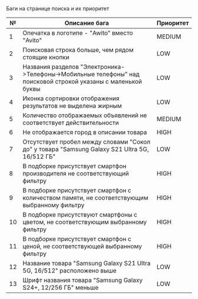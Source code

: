 Баги на странице поиска и их приоритет

№ | Описание бага  | Приоритет
--|--------------------| -------------
1 |Опечатка в логотипе - "Awito" вместо "Avito" | MEDIUM   
2 |Поисковая строка больше, чем рядом стоящие кнопки | LOW
3 |Названия разделов "Электроника->Телефоны->Мобильные телефоны" над поисковой строкой указаны с маленькой буквы | LOW
4 |Иконка сортировки отображения результатов не выделена жирным | LOW   
5 |Количество отображаемых объявлений не соответствует действительности  | MEDIUM
6 |Не отображается город в описании товара | HIGH
7 |Отсутствует пробел между словами "Сокол до" у товара "Samsung Galaxy S21 Ultra 5G, 16/512 ГБ" |  LOW
8 |В подборке присутствует смартфон производителя не соответствующий фильтру | HIGH
9 |В подборке присутствует смартфон с количеством памяти, не соответствующим выбранному фильтру | HIGH 
10|В подборке присутствуют смартфоны с цветом, не соответствующим выбранному фильтру | HIGH
11|В подборке присутствует смартфон с ценой, не соответствующей выбранному фильтру | HIGH
12|Название товара "Samsung Galaxy S21 Ultra 5G, 16/512" расположено выше | LOW
13|Шрифт названия товара "Samsung Galaxy S24+, 12/256 ГБ" меньше | LOW
